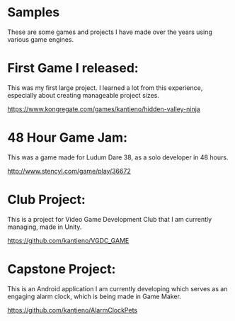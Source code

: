 # Samples
These are some games and projects I have made over the years using various game engines.

# First Game I released: 
This was my first large project. I learned a lot from this experience, especially about creating manageable project sizes.

https://www.kongregate.com/games/kantieno/hidden-valley-ninja
# 48 Hour Game Jam:
This was a game made for Ludum Dare 38, as a solo developer in 48 hours.

http://www.stencyl.com/game/play/36672
# Club Project:
This is a project for Video Game Development Club that I am currently managing, made in Unity. 

https://github.com/kantieno/VGDC_GAME
# Capstone Project:
This is an Android application I am currently developing which serves as an engaging alarm clock, which is being made in Game Maker. 

https://github.com/kantieno/AlarmClockPets
